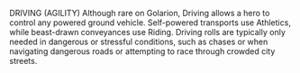 DRIVING (AGILITY)
Although rare on Golarion, Driving allows a hero to control any powered ground vehicle. Self-powered transports use Athletics, while beast-drawn conveyances use Riding. Driving rolls are typically only needed in dangerous or stressful conditions, such as chases or when navigating dangerous roads or attempting to race through crowded city streets.